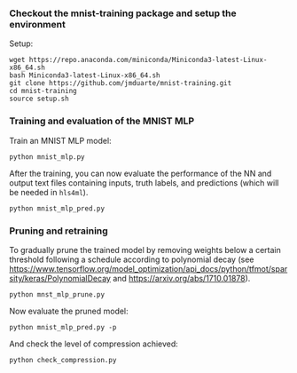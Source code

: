 ### Checkout the mnist-training package and setup the environment

Setup:
```
wget https://repo.anaconda.com/miniconda/Miniconda3-latest-Linux-x86_64.sh
bash Miniconda3-latest-Linux-x86_64.sh
git clone https://github.com/jmduarte/mnist-training.git
cd mnist-training
source setup.sh
```

### Training and evaluation of the MNIST MLP

Train an MNIST MLP model:
```
python mnist_mlp.py
```

After the training, you can now evaluate the performance of the NN and output text files containing inputs, truth labels, and predictions (which will be needed in `hls4ml`).
```
python mnist_mlp_pred.py
```


### Pruning and retraining

To gradually prune the trained model by removing weights below a certain threshold following a schedule according to polynomial decay (see https://www.tensorflow.org/model_optimization/api_docs/python/tfmot/sparsity/keras/PolynomialDecay and https://arxiv.org/abs/1710.01878).
```
python mnst_mlp_prune.py
```

Now evaluate the pruned model:
```
python mnist_mlp_pred.py -p
```

And check the level of compression achieved:
```
python check_compression.py
```
